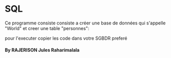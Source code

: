 <h1>SQL</h1>
<p>Ce programme consiste  consiste a créer une base de données qui s'appelle "World" et creer une table "personnes":</p>

<p>pour l'executer copier les code dans votre SGBDR preferé</p> 

<h4>By RAJERISON Jules Raharimalala</h4>

